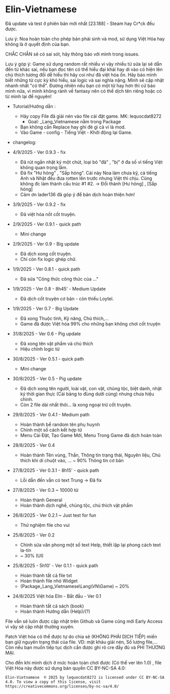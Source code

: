# Elin-Vietnamese
Đã update và test ở phiên bản mới nhất [23.188] - Steam hay Cr*ck đều được.

Lưu ý: Noa hoàn toàn cho phép bản phái sinh và mod, sử dụng Việt Hóa hay không là ở quyết định của bạn.

CHẮC CHẮN sẽ có sai sót, hãy thông báo với mình trong issues.

Lưu ý góp ý: Game sử dụng random rất nhiều vì vậy nhiều từ sửa lại sẽ dẫn đến từ khác sai, nếu bạn đọc tên có thể hiểu đại khái hay di vào có hiện lên chú thích tương đối dễ hiểu thì hãy coi như đã việt hóa ổn. Hãy báo mình biết những từ cực kỳ khó hiểu, sai logic và sai nghĩa nặng. Mình sẽ cập nhật nhanh nhất "có thể". Đương nhiên nếu bạn có một từ hay hơn thì cứ báo mình nữa, vì mình không rành về fantasy nên có thể dịch tên riêng hoặc có từ mình lại để nguyên!

- Tutorial/Hướng dẫn :

  + Hãy copy File đã giải nén vào file cài đặt game. MK: lequocdat8272
    + Goal: _Lang_Vietnamese nằm trong Package
  + Bạn không cần Replace hay ghi đè gì cả vì là mod.
  + Vào Game - config - Tiếng Việt - Khởi động lại Game.

- changelog:
- 4/9/2025 - Ver 0.9.3 - fix
  + Đã rút ngắn nhặt ký một chút, loại bỏ "đã" , "bị" ở đa số vì tiếng Việt không quan trọng lắm.
  + Đã fix "Hư hỏng" , "Sắp hỏng". Cái này Noa làm chưa kỹ, cả tiếng Anh và Nhật đều đưa rotten lên trước nhưng Việt thì chịu. Cũng không đc làm thành cấu trúc #1 #2. -> Đổi thành [Hư hỏng] , [Sắp hỏng]
  + Cảm ơn lader136 đã góp ý để bản dịch hoàn thiện hơn!
  
- 3/9/2025 - Ver 0.9.2 - fix
  + Đã việt hóa nốt cốt truyện.
    
- 2/9/2025 - Ver 0.9.1 - quick path
  + Mini change
    
- 2/9/2025 - Ver 0.9 - Big update
  + Đã dịch xong cốt truyện.
  + Chỉ còn fix logic ghép chữ.
    
- 1/9/2025 - Ver 0.8.1 - quick path
  + Đã sửa "Công thức công thức của ..."
    
- 1/9/2025 - Ver 0.8 - 8h45' - Medium Update
  + Đã dịch cốt truyện cơ bản - còn thiếu Loytel.
    
- 1/9/2025 - Ver 0.7 - Big Update
  + Đã xong Thuộc tính, Kỹ năng, Chú thích,...
  + Game đã được Việt hóa 99% cho những bạn không chơi cốt truyện
    
- 31/8/2025 - Ver 0.6 - Pig update
  + Đã xong tên vật phẩm và chú thích
  + Hiệu chỉnh logic từ
    
- 30/8/2025 - Ver 0.5.1 - quick path
  + Mini change
    
- 30/8/2025 - Ver 0.5 - Pig update
  + Đã dịch xong tên người, loài vật, con vật, chủng tộc, biệt danh, nhật ký thời gian thực (Cái bảng to đùng dưới cùng) nhưng chưa hiệu chỉnh.
  + Còn 2 file dài nhất thôi... là xong ngoại trừ cốt truyện.
    
- 29/8/2025 - Ver 0.4.1 - Medium path
  + Hoàn thành bể random tên phụ huynh
  + Chỉnh một số cách kết hợp từ
  + Menu Cài Đặt, Tạo Game Mới, Menu Trong Game đã dịch hoàn toàn
    
- 28/8/2025 - Ver 0.4
  + Hoàn thành Tên vùng, Thần, Thông tin trạng thái, Nguyên liệu, Chú thích khi di chuột vào, ... ~ 90% Thông tin cơ bản
    
- 27/8/2025 - Ver 0.3.1 - 8h15' - quick path
  + Lỗi dẫn đến vẫn có text Trung -> Đã fix
    
- 27/8/2025 - Ver 0.3 ~ 10000 từ
  + Hoàn thành General
  + Hoàn thành dịch nghề, chủng tộc, chú thích vật phẩm

- 26/8/2025 - Ver 0.2.1 ~ Just test for fun
  + Thử nghiệm file cho vui
  
- 25/8/2025 - Ver 0.2
  + Chỉnh sửa văn phong một số text Help, thiết lập lại phong cách text la-tin
  + ~ 30% (UI)
  
- 25/8/2025 - 5h10' - Ver 0.1.1 - quick path
  + Hoàn thành tất cả file txt
  + Hoàn thành file nhỏ Widget
  + (Package\_Lang_Vietnamese\Lang\VN\Game) ~ 20%
    
- 24/8/2025 Việt hóa Elin - Bắt đầu - Ver 0.1
  + Hoàn thành tất cả sách (book)
  + Hoàn thành Hướng dẫn (Help)/(?)

File vẫn sẽ luôn được cập nhật trên Github và Game cũng mới Early Access vì vậy sẽ cập nhật thường xuyên.

Patch Việt hóa có thể được tự do chia sẻ (KHÔNG PHẢI DỊCH TIẾP) miến bạn giữ nguyên trạng thái của file. VD: mật khảu giải nén, Số lượng file,...
Còn nếu bạn muốn tiếp tục dịch cần được ghi rõ cre đầy đủ và PHI THƯƠNG MẠI.

Cho đến khi mình dịch ở mức hoàn toàn chơi được (Có thể ver lên 1.0) , file Việt Hóa này được sử dụng bản quyền CC BY-NC-SA 4.0:

    Elin-Vietnamese  © 2025 by lequocdat8272 is licensed under CC BY-NC-SA 4.0. To view a copy of this license, visit https://creativecommons.org/licenses/by-nc-sa/4.0/
